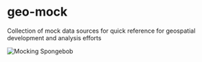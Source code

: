 # geo-mock
Collection of mock data sources for quick reference for geospatial development and analysis efforts

![Mocking Spongebob](https://hips.hearstapps.com/hmg-prod.s3.amazonaws.com/images/mocking-spongebob-1556133078.jpg)

